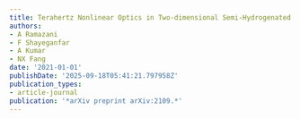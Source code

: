 ```yaml
---
title: Terahertz Nonlinear Optics in Two-dimensional Semi-Hydrogenated SiB
authors:
- A Ramazani
- F Shayeganfar
- A Kumar
- NX Fang
date: '2021-01-01'
publishDate: '2025-09-18T05:41:21.797958Z'
publication_types:
- article-journal
publication: '*arXiv preprint arXiv:2109.*'
---
```

